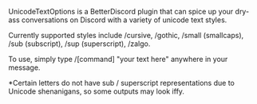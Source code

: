 UnicodeTextOptions is a BetterDiscord plugin that can spice up your dry-ass conversations on Discord with a variety of unicode text styles.

Currently supported styles include /cursive, /gothic, /small (smallcaps), /sub (subscript), /sup (superscript), /zalgo.

To use, simply type /[command] "your text here" anywhere in your message. 

*Certain letters do not have sub / superscript representations due to Unicode shenanigans, so some outputs may look iffy.
